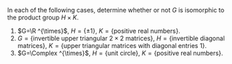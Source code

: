 In each of the following cases, determine whether or not $G$ is isomorphic to the product group $H\times K$.
1. $G=\R ^{\times}$, $H=\{\pm 1\}$, $K=\{\text{positive real numbers}\}$.
2. $G=\{\text{invertible upper triangular }2\times 2\text{ matrices}\}$, $H=\{\text{invertible diagonal matrices}\}$, $K=\{\text{upper triangular matrices with diagonal entries 1}\}$.
3. $G=\Complex ^{\times}$, $H=\{\text{unit circle}\}$, $K=\{\text{positive real numbers}\}$.